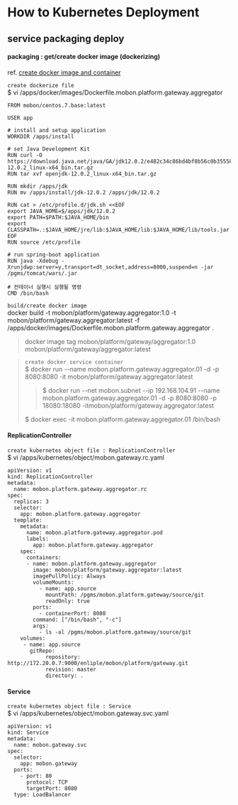 # How to Kubernetes Deployment

## service packaging deploy

#### packaging : get/create docker image (dockerizing)
ref. [create docker image and container](../docker/create.image.n.container.md)

`create dockerize file`  
$ vi /apps/docker/images/Dockerfile.mobon.platform.gateway.aggregator
```
FROM mobon/centos.7.base:latest

USER app

# install and setup application
WORKDIR /apps/install

# set Java Development Kit
RUN curl -O https://download.java.net/java/GA/jdk12.0.2/e482c34c86bd4bf8b56c0b35558996b9/10/GPL/openjdk-12.0.2_linux-x64_bin.tar.gz
RUN tar xvf openjdk-12.0.2_linux-x64_bin.tar.gz

RUN mkdir /apps/jdk
RUN mv /apps/install/jdk-12.0.2 /apps/jdk/12.0.2

RUN cat > /etc/profile.d/jdk.sh <<EOF
export JAVA_HOME=$/apps/jdk/12.0.2
export PATH=$PATH:$JAVA_HOME/bin
export CLASSPATH=.:$JAVA_HOME/jre/lib:$JAVA_HOME/lib:$JAVA_HOME/lib/tools.jar
EOF
RUN source /etc/profile

# run spring-boot application
RUN java -Xdebug -Xrunjdwp:server=y,transport=dt_socket,address=8000,suspend=n -jar /pgms/tomcat/wars/.jar

# 컨테이너 실행시 실행될 명령
CMD /bin/bash
```

`build/create docker image`  
docker build -t mobon/platform/gateway.aggregator:1.0 -t mobon/platform/gateway.aggregator:latest -f /apps/docker/images/Dockerfile.mobon.platform.gateway.aggregator .
>docker image tag mobon/platform/gateway/aggregator:1.0 mobon/platform/gateway/aggregator:latest

>`create docker service container`  
>$ docker run --name mobon.platform.gateway.aggregator.01 -d -p 8080:8080 -it mobon/platform/gateway.aggregator:latest 
>>$ docker run --net mobon.subnet --ip 192.168.104.91 --name mobon.platform.gateway.aggregator.01 -d -p 8080:8080 -p 18080:18080 -itmobon/platform/gateway.aggregator:latest
>
>$ docker exec -it mobon.platform.gateway.aggregator.01 /bin/bash

#### ReplicationController
`create kubernetes object file : ReplicationController`  
$ vi /apps/kubernetes/object/mobon.gateway.rc.yaml 
```
apiVersion: v1
kind: ReplicationController
metadata:
  name: mobon.platform.gateway.aggregator.rc
spec:
  replicas: 3
  selector:
    app: mobon.platform.gateway.aggregator
  template:
    metadata:
      name: mobon.platform.gateway.aggregator.pod
      labels:
        app: mobon.platform.gateway.aggregator
    spec:
      containers:
      - name: mobon.platform.gateway.aggregator
        image: mobon/platform/gateway.aggregator:latest
        imagePullPolicy: Always
        volumeMounts:
          - name: app.source
            mountPath: /pgms/mobon.platform.gateway/source/git
            readOnly: true
        ports:
          - containerPort: 8080
        command: ["/bin/bash", "-c"]
        args:
          - ls -al /pgms/mobon.platform.gateway/source/git
    volumes:
     - name: app.source
       gitRepo:
            repository: http://172.20.0.7:9000/enliple/mobon/platform/gateway.git
            revision: master
            directory: .
```

#### Service
`create kubernetes object file : Service`  
$ vi /apps/kubernetes/object/mobon.gateway.svc.yaml 
```
apiVersion: v1
kind: Service
metadata:
  name: mobon.gateway.svc
spec:
  selector:
    app: mobon.gateway
  ports:
    - port: 80
      protocol: TCP
      targetPort: 8080
  type: LoadBalancer
```
